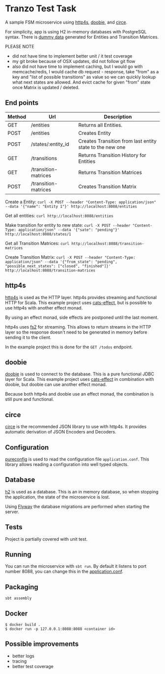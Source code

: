 # Tranzo Test Task
A sample FSM microservice using [http4s](http://http4s.org/), [doobie](http://tpolecat.github.io/doobie/),
and [circe](https://github.com/circe/circe).

For simplicity, app is using H2 in-memory databases with PostgreSQL syntax.
There is [dummy data](src/main/resources/db/migration/V1__create_todo.sql) generated for Entities and Transition Matrices.

PLEASE NOTE
- did not have time to implement better unit / it test coverage
- my git broke because of OSX updates, did not follow git flow
- also did not have time to implement caching, but I would go with memcache/redis, 
I would cache db request - response, take "from" as a key and "list of possible transitions" as value so we can quickly
lookup what next states are allowed. And evict cache for given "from" state once Matrix is updated / deleted.

## End points

Method | Url                     | Description
------ | -----------             | -----------
GET    | /entities               | Returns all Entities.
POST   | /entities               | Creates Entity
POST   | /states/:entity_id      | Creates Transition from last entity state to the new one
GET    | /transitions            | Returns Transition History for Entities
GET    | /transition-matrices    | Returns Transition Matrices 
POST   | /transition-matrices    | Creates Transition Matrix  

Create a Entity:
```curl -X POST --header "Content-Type: application/json" --data '{"name": "Entity 1"}' http://localhost:8088/entities```

Get all entities:
```curl http://localhost:8088/entities```

Make transition for entity to new state:
```curl -X POST --header "Content-Type: application/json" --data '{"sate": "pending"}' http://localhost:8088/states/1```

Get all Transition Matrices:
```curl http://localhost:8088/transition-matrices```

Create Transition Matrix:
```curl -X POST --header "Content-Type: application/json" --data '{"from_state": "pending", "possible_next_states": ["closed", "finished"]}' http://localhost:8088/transition-matrices```

## http4s
[http4s](http://http4s.org/) is used as the HTTP layer. http4s provides streaming and functional HTTP for Scala.
This example project uses [cats-effect](https://github.com/typelevel/cats-effect), but is possible to use
http4s with another effect monad.

By using an effect monad, side effects are postponed until the last moment.

http4s uses [fs2](https://github.com/functional-streams-for-scala/fs2) for streaming. This allows to return
streams in the HTTP layer so the response doesn't need to be generated in memory before sending it to the client.

In the example project this is done for the `GET /todos` endpoint.

## doobie
[doobie](http://tpolecat.github.io/doobie/) is used to connect to the database. This is a pure functional JDBC layer for Scala.
This example project uses [cats-effect](https://github.com/typelevel/cats-effect) in combination with doobie,
but doobie can use another effect monad.

Because both http4s and doobie use an effect monad, the combination is still pure and functional.

## circe
[circe](https://github.com/circe/circe) is the recommended JSON library to use with http4s. It provides
automatic derivation of JSON Encoders and Decoders.

## Configuration
[pureconfig](https://github.com/pureconfig/pureconfig) is used to read the configuration file `application.conf`.
This library allows reading a configuration into well typed objects.

## Database
[h2](http://www.h2database.com/) is used as a database. This is an in memory database, so when stopping the application, the state of the
microservice is lost.

Using [Flyway](https://flywaydb.org/) the database migrations are performed when starting the server.

## Tests
Project is partially covered with unit test.

## Running
You can run the microservice with `sbt run`. By default it listens to port number 8088, you can change
this in the [application.conf](src/main/resources/application.conf).

## Packaging
`sbt assembly`

## Docker
```
$ docker build .
$ docker run -p 127.0.0.1:8088:8088 <container id>
```

## Possible improvements
- better logs
- tracing
- better test coverage
